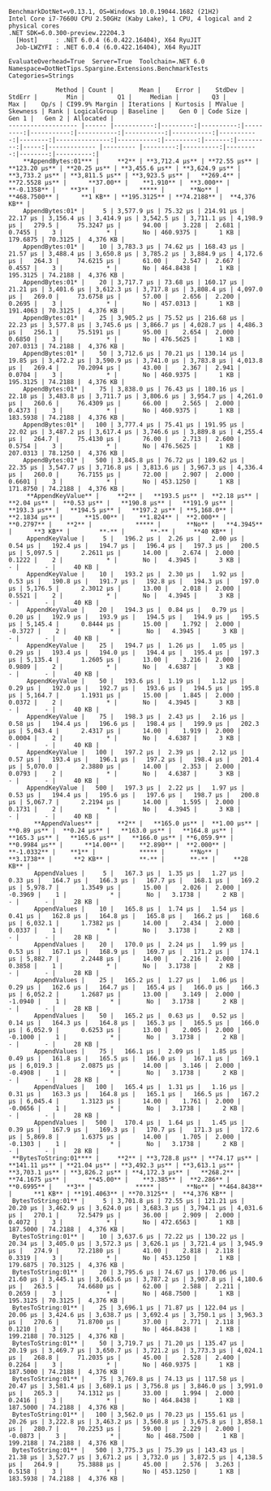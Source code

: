 
    BenchmarkDotNet=v0.13.1, OS=Windows 10.0.19044.1682 (21H2)
    Intel Core i7-7660U CPU 2.50GHz (Kaby Lake), 1 CPU, 4 logical and 2 physical cores
    .NET SDK=6.0.300-preview.22204.3
      [Host]     : .NET 6.0.4 (6.0.422.16404), X64 RyuJIT
      Job-LWZYFI : .NET 6.0.4 (6.0.422.16404), X64 RyuJIT

    EvaluateOverhead=True  Server=True  Toolchain=.NET 6.0  
    Namespace=DotNetTips.Spargine.Extensions.BenchmarkTests  Categories=Strings  

                 Method | Count |       Mean |    Error |    StdDev |   StdErr |        Min |         Q1 |     Median |         Q3 |        Max |    Op/s | CI99.9% Margin | Iterations | Kurtosis | MValue | Skewness | Rank | LogicalGroup | Baseline |    Gen 0 | Code Size |    Gen 1 |   Gen 2 | Allocated |
    ------------------- |------ |-----------:|---------:|----------:|---------:|-----------:|-----------:|-----------:|-----------:|-----------:|--------:|---------------:|-----------:|---------:|-------:|---------:|-----:|------------- |--------- |---------:|----------:|---------:|--------:|----------:|
        **AppendBytes:01*** |     **2** | **3,712.4 μs** | **72.55 μs** | **123.20 μs** | **20.25 μs** | **3,455.6 μs** | **3,624.9 μs** | **3,733.2 μs** | **3,811.5 μs** | **3,923.5 μs** |   **269.4** |     **72.5528 μs** |      **37.00** |    **1.910** |  **3.000** |  **-0.1358** |    **3** |            ***** |       **No** | **468.7500** |      **1 KB** | **195.3125** | **74.2188** |  **4,376 KB** |
        AppendBytes:01* |     5 | 3,577.9 μs | 75.32 μs | 214.91 μs | 22.17 μs | 3,156.4 μs | 3,414.9 μs | 3,542.5 μs | 3,711.1 μs | 4,198.9 μs |   279.5 |     75.3247 μs |      94.00 |    3.228 |  2.681 |   0.7455 |    3 |            * |       No | 460.9375 |      1 KB | 179.6875 | 70.3125 |  4,376 KB |
        AppendBytes:01* |    10 | 3,783.3 μs | 74.62 μs | 168.43 μs | 21.57 μs | 3,488.4 μs | 3,650.8 μs | 3,785.2 μs | 3,884.9 μs | 4,172.6 μs |   264.3 |     74.6215 μs |      61.00 |    2.547 |  2.667 |   0.4557 |    3 |            * |       No | 464.8438 |      1 KB | 195.3125 | 74.2188 |  4,376 KB |
        AppendBytes:01* |    20 | 3,717.7 μs | 73.68 μs | 160.17 μs | 21.21 μs | 3,401.6 μs | 3,612.3 μs | 3,717.8 μs | 3,808.4 μs | 4,097.0 μs |   269.0 |     73.6758 μs |      57.00 |    2.656 |  2.200 |   0.2695 |    3 |            * |       No | 457.0313 |      1 KB | 191.4063 | 70.3125 |  4,376 KB |
        AppendBytes:01* |    25 | 3,905.2 μs | 75.52 μs | 216.68 μs | 22.23 μs | 3,577.8 μs | 3,745.6 μs | 3,866.7 μs | 4,028.7 μs | 4,486.3 μs |   256.1 |     75.5191 μs |      95.00 |    2.654 |  2.000 |   0.6850 |    3 |            * |       No | 476.5625 |      1 KB | 207.0313 | 74.2188 |  4,376 KB |
        AppendBytes:01* |    50 | 3,712.6 μs | 70.21 μs | 130.14 μs | 19.85 μs | 3,472.2 μs | 3,590.9 μs | 3,741.0 μs | 3,783.8 μs | 4,013.8 μs |   269.4 |     70.2094 μs |      43.00 |    2.367 |  2.941 |   0.0704 |    3 |            * |       No | 460.9375 |      1 KB | 195.3125 | 74.2188 |  4,376 KB |
        AppendBytes:01* |    75 | 3,838.0 μs | 76.43 μs | 180.16 μs | 22.18 μs | 3,483.8 μs | 3,711.7 μs | 3,806.6 μs | 3,954.7 μs | 4,261.0 μs |   260.6 |     76.4309 μs |      66.00 |    2.565 |  2.000 |   0.4373 |    3 |            * |       No | 460.9375 |      1 KB | 183.5938 | 74.2188 |  4,376 KB |
        AppendBytes:01* |   100 | 3,777.4 μs | 75.41 μs | 191.95 μs | 22.02 μs | 3,487.2 μs | 3,617.4 μs | 3,746.6 μs | 3,889.8 μs | 4,255.4 μs |   264.7 |     75.4130 μs |      76.00 |    2.713 |  2.600 |   0.5754 |    3 |            * |       No | 476.5625 |      1 KB | 207.0313 | 78.1250 |  4,376 KB |
        AppendBytes:01* |   500 | 3,845.8 μs | 76.72 μs | 189.62 μs | 22.35 μs | 3,547.7 μs | 3,716.8 μs | 3,813.6 μs | 3,967.3 μs | 4,336.4 μs |   260.0 |     76.7155 μs |      72.00 |    2.907 |  2.000 |   0.6601 |    3 |            * |       No | 453.1250 |      1 KB | 171.8750 | 74.2188 |  4,376 KB |
         **AppendKeyValue** |     **2** |   **193.5 μs** |  **2.18 μs** |   **2.04 μs** |  **0.53 μs** |   **190.8 μs** |   **191.9 μs** |   **193.3 μs** |   **194.5 μs** |   **197.2 μs** | **5,168.0** |      **2.1834 μs** |      **15.00** |    **1.824** |  **2.000** |   **0.2797** |    **2** |            ***** |       **No** |   **4.3945** |      **3 KB** |        **-** |       **-** |     **40 KB** |
         AppendKeyValue |     5 |   196.2 μs |  2.26 μs |   2.00 μs |  0.54 μs |   192.4 μs |   194.7 μs |   196.4 μs |   197.3 μs |   200.5 μs | 5,097.5 |      2.2611 μs |      14.00 |    2.674 |  2.000 |   0.1222 |    2 |            * |       No |   4.3945 |      3 KB |        - |       - |     40 KB |
         AppendKeyValue |    10 |   193.2 μs |  2.30 μs |   1.92 μs |  0.53 μs |   190.8 μs |   191.7 μs |   192.8 μs |   194.3 μs |   197.0 μs | 5,176.5 |      2.3012 μs |      13.00 |    2.018 |  2.000 |   0.5521 |    2 |            * |       No |   4.3945 |      3 KB |        - |       - |     40 KB |
         AppendKeyValue |    20 |   194.3 μs |  0.84 μs |   0.79 μs |  0.20 μs |   192.9 μs |   193.9 μs |   194.5 μs |   194.9 μs |   195.5 μs | 5,145.4 |      0.8444 μs |      15.00 |    1.792 |  2.000 |  -0.3727 |    2 |            * |       No |   4.3945 |      3 KB |        - |       - |     40 KB |
         AppendKeyValue |    25 |   194.7 μs |  1.26 μs |   1.05 μs |  0.29 μs |   193.4 μs |   194.0 μs |   194.4 μs |   195.4 μs |   197.3 μs | 5,135.4 |      1.2605 μs |      13.00 |    3.216 |  2.000 |   0.9809 |    2 |            * |       No |   4.6387 |      3 KB |        - |       - |     40 KB |
         AppendKeyValue |    50 |   193.6 μs |  1.19 μs |   1.12 μs |  0.29 μs |   192.0 μs |   192.7 μs |   193.6 μs |   194.5 μs |   195.8 μs | 5,164.7 |      1.1931 μs |      15.00 |    1.845 |  2.000 |   0.0372 |    2 |            * |       No |   4.3945 |      3 KB |        - |       - |     40 KB |
         AppendKeyValue |    75 |   198.3 μs |  2.43 μs |   2.16 μs |  0.58 μs |   194.4 μs |   196.6 μs |   198.4 μs |   199.9 μs |   202.3 μs | 5,043.4 |      2.4317 μs |      14.00 |    1.919 |  2.000 |   0.0004 |    2 |            * |       No |   4.6387 |      3 KB |        - |       - |     40 KB |
         AppendKeyValue |   100 |   197.2 μs |  2.39 μs |   2.12 μs |  0.57 μs |   193.4 μs |   196.1 μs |   197.2 μs |   198.4 μs |   201.4 μs | 5,070.0 |      2.3880 μs |      14.00 |    2.353 |  2.000 |   0.0793 |    2 |            * |       No |   4.6387 |      3 KB |        - |       - |     40 KB |
         AppendKeyValue |   500 |   197.3 μs |  2.22 μs |   1.97 μs |  0.53 μs |   194.4 μs |   195.6 μs |   197.6 μs |   198.7 μs |   200.8 μs | 5,067.7 |      2.2194 μs |      14.00 |    1.595 |  2.000 |   0.1731 |    2 |            * |       No |   4.3945 |      3 KB |        - |       - |     40 KB |
           **AppendValues** |     **2** |   **165.0 μs** |  **1.00 μs** |   **0.89 μs** |  **0.24 μs** |   **163.0 μs** |   **164.8 μs** |   **165.3 μs** |   **165.6 μs** |   **166.0 μs** | **6,059.9** |      **0.9984 μs** |      **14.00** |    **2.890** |  **2.000** |  **-1.0332** |    **1** |            ***** |       **No** |   **3.1738** |      **2 KB** |        **-** |       **-** |     **28 KB** |
           AppendValues |     5 |   167.3 μs |  1.35 μs |   1.27 μs |  0.33 μs |   164.7 μs |   166.3 μs |   167.7 μs |   168.1 μs |   169.2 μs | 5,978.7 |      1.3549 μs |      15.00 |    2.026 |  2.000 |  -0.3969 |    1 |            * |       No |   3.1738 |      2 KB |        - |       - |     28 KB |
           AppendValues |    10 |   165.8 μs |  1.74 μs |   1.54 μs |  0.41 μs |   162.8 μs |   164.8 μs |   165.8 μs |   166.2 μs |   168.6 μs | 6,032.1 |      1.7382 μs |      14.00 |    2.434 |  2.000 |   0.0337 |    1 |            * |       No |   3.1738 |      2 KB |        - |       - |     28 KB |
           AppendValues |    20 |   170.0 μs |  2.24 μs |   1.99 μs |  0.53 μs |   167.1 μs |   168.9 μs |   169.7 μs |   171.2 μs |   174.1 μs | 5,882.7 |      2.2448 μs |      14.00 |    2.216 |  2.000 |   0.3858 |    1 |            * |       No |   3.1738 |      2 KB |        - |       - |     28 KB |
           AppendValues |    25 |   165.2 μs |  1.27 μs |   1.06 μs |  0.29 μs |   162.6 μs |   164.7 μs |   165.4 μs |   166.0 μs |   166.3 μs | 6,052.2 |      1.2687 μs |      13.00 |    3.149 |  2.000 |  -1.0940 |    1 |            * |       No |   3.1738 |      2 KB |        - |       - |     28 KB |
           AppendValues |    50 |   165.2 μs |  0.63 μs |   0.52 μs |  0.14 μs |   164.3 μs |   164.8 μs |   165.3 μs |   165.5 μs |   166.0 μs | 6,052.9 |      0.6253 μs |      13.00 |    2.005 |  2.000 |  -0.1000 |    1 |            * |       No |   3.1738 |      2 KB |        - |       - |     28 KB |
           AppendValues |    75 |   166.1 μs |  2.09 μs |   1.85 μs |  0.49 μs |   161.8 μs |   165.5 μs |   166.0 μs |   167.1 μs |   169.1 μs | 6,019.3 |      2.0875 μs |      14.00 |    3.146 |  2.000 |  -0.4908 |    1 |            * |       No |   3.1738 |      2 KB |        - |       - |     28 KB |
           AppendValues |   100 |   165.4 μs |  1.31 μs |   1.16 μs |  0.31 μs |   163.3 μs |   164.8 μs |   165.1 μs |   166.5 μs |   167.2 μs | 6,045.4 |      1.3123 μs |      14.00 |    1.761 |  2.000 |  -0.0656 |    1 |            * |       No |   3.1738 |      2 KB |        - |       - |     28 KB |
           AppendValues |   500 |   170.4 μs |  1.64 μs |   1.45 μs |  0.39 μs |   167.9 μs |   169.3 μs |   170.7 μs |   171.3 μs |   172.6 μs | 5,869.8 |      1.6375 μs |      14.00 |    1.705 |  2.000 |  -0.1303 |    1 |            * |       No |   3.1738 |      2 KB |        - |       - |     28 KB |
     **BytesToString:01**** |     **2** | **3,728.8 μs** | **74.17 μs** | **141.11 μs** | **21.04 μs** | **3,492.3 μs** | **3,613.1 μs** | **3,703.1 μs** | **3,826.2 μs** | **4,172.3 μs** |   **268.2** |     **74.1675 μs** |      **45.00** |    **3.385** |  **2.286** |   **0.6995** |    **3** |            ***** |       **No** | **464.8438** |      **1 KB** | **191.4063** | **70.3125** |  **4,376 KB** |
     BytesToString:01** |     5 | 3,701.8 μs | 72.55 μs | 121.21 μs | 20.20 μs | 3,462.9 μs | 3,624.0 μs | 3,683.3 μs | 3,794.1 μs | 4,031.6 μs |   270.1 |     72.5479 μs |      36.00 |    2.909 |  2.000 |   0.4072 |    3 |            * |       No | 472.6563 |      1 KB | 187.5000 | 74.2188 |  4,376 KB |
     BytesToString:01** |    10 | 3,637.6 μs | 72.22 μs | 130.22 μs | 20.34 μs | 3,405.0 μs | 3,572.3 μs | 3,626.1 μs | 3,721.4 μs | 3,945.9 μs |   274.9 |     72.2180 μs |      41.00 |    2.818 |  2.118 |   0.3319 |    3 |            * |       No | 453.1250 |      1 KB | 179.6875 | 70.3125 |  4,376 KB |
     BytesToString:01** |    20 | 3,795.6 μs | 74.67 μs | 170.06 μs | 21.60 μs | 3,445.1 μs | 3,663.6 μs | 3,787.2 μs | 3,907.8 μs | 4,180.6 μs |   263.5 |     74.6680 μs |      62.00 |    2.588 |  2.211 |   0.2659 |    3 |            * |       No | 468.7500 |      1 KB | 195.3125 | 70.3125 |  4,376 KB |
     BytesToString:01** |    25 | 3,696.1 μs | 71.87 μs | 122.04 μs | 20.06 μs | 3,424.6 μs | 3,638.7 μs | 3,692.4 μs | 3,750.1 μs | 3,963.3 μs |   270.6 |     71.8700 μs |      37.00 |    2.771 |  2.118 |   0.1210 |    3 |            * |       No | 464.8438 |      1 KB | 199.2188 | 70.3125 |  4,376 KB |
     BytesToString:01** |    50 | 3,719.7 μs | 71.20 μs | 135.47 μs | 20.19 μs | 3,469.7 μs | 3,650.7 μs | 3,721.2 μs | 3,773.3 μs | 4,024.1 μs |   268.8 |     71.2035 μs |      45.00 |    2.528 |  2.400 |   0.2264 |    3 |            * |       No | 460.9375 |      1 KB | 187.5000 | 74.2188 |  4,376 KB |
     BytesToString:01** |    75 | 3,769.8 μs | 74.13 μs | 117.58 μs | 20.47 μs | 3,581.4 μs | 3,689.1 μs | 3,756.8 μs | 3,846.0 μs | 3,991.0 μs |   265.3 |     74.1312 μs |      33.00 |    1.994 |  2.000 |   0.2416 |    3 |            * |       No | 464.8438 |      1 KB | 187.5000 | 74.2188 |  4,376 KB |
     BytesToString:01** |   100 | 3,562.0 μs | 70.23 μs | 155.61 μs | 20.26 μs | 3,222.8 μs | 3,463.2 μs | 3,560.8 μs | 3,675.8 μs | 3,858.1 μs |   280.7 |     70.2253 μs |      59.00 |    2.229 |  2.000 |  -0.0873 |    3 |            * |       No | 468.7500 |      1 KB | 199.2188 | 74.2188 |  4,376 KB |
     BytesToString:01** |   500 | 3,775.3 μs | 75.39 μs | 143.43 μs | 21.38 μs | 3,527.7 μs | 3,671.2 μs | 3,732.0 μs | 3,872.5 μs | 4,138.5 μs |   264.9 |     75.3888 μs |      45.00 |    2.576 |  3.263 |   0.5158 |    3 |            * |       No | 453.1250 |      1 KB | 183.5938 | 74.2188 |  4,376 KB |
